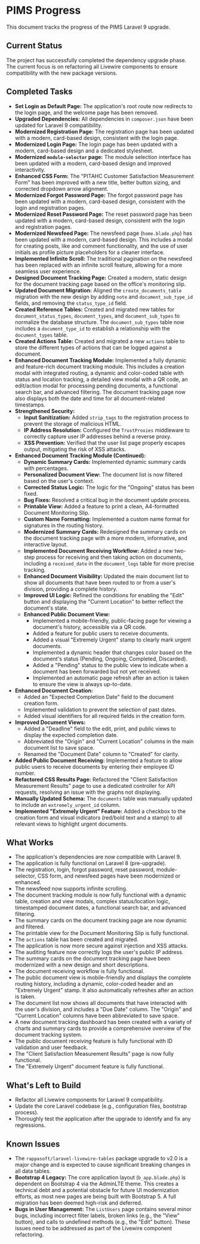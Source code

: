 # PIMS Progress

This document tracks the progress of the PIMS Laravel 9 upgrade.

## Current Status

The project has successfully completed the dependency upgrade phase. The current focus is on refactoring all Livewire components to ensure compatibility with the new package versions.

## Completed Tasks

*   **Set Login as Default Page:** The application's root route now redirects to the login page, and the welcome page has been removed.
*   **Upgraded Dependencies:** All dependencies in `composer.json` have been updated for Laravel 9 compatibility.
*   **Modernized Registration Page:** The registration page has been updated with a modern, card-based design, consistent with the login page.
*   **Modernized Login Page:** The login page has been updated with a modern, card-based design and a dedicated stylesheet.
*   **Modernized `module-selector` page:** The module selection interface has been updated with a modern, card-based design and improved interactivity.
*   **Enhanced CSS Form:** The "PITAHC Customer Satisfaction Measurement Form" has been improved with a new title, better button sizing, and corrected dropdown arrow alignment.
*   **Modernized Forgot Password Page:** The forgot password page has been updated with a modern, card-based design, consistent with the login and registration pages.
*   **Modernized Reset Password Page:** The reset password page has been updated with a modern, card-based design, consistent with the login and registration pages.
*   **Modernized Newsfeed Page:** The newsfeed page (`home.blade.php`) has been updated with a modern, card-based design. This includes a modal for creating posts, like and comment functionality, and the use of user initials as profile picture placeholders for a cleaner interface.
*   **Implemented Infinite Scroll:** The traditional pagination on the newsfeed has been replaced with an infinite scroll feature, allowing for a more seamless user experience.
*   **Designed Document Tracking Page:** Created a modern, static design for the document tracking page based on the office's monitoring slip.
*   **Updated Document Migration:** Aligned the `create_documents_table` migration with the new design by adding `note` and `document_sub_type_id` fields, and removing the `status_type_id` field.
*   **Created Reference Tables:** Created and migrated new tables for `document_status_types`, `document_types`, and `document_sub_types` to normalize the database structure. The `document_sub_types` table now includes a `document_type_id` to establish a relationship with the `document_types` table.
*   **Created Actions Table:** Created and migrated a new `actions` table to store the different types of actions that can be logged against a document.
*   **Enhanced Document Tracking Module:** Implemented a fully dynamic and feature-rich document tracking module. This includes a creation modal with integrated routing, a dynamic and color-coded table with status and location tracking, a detailed view modal with a QR code, an edit/action modal for processing pending documents, a functional search bar, and advanced filtering. The document tracking page now also displays both the date and time for all document-related timestamps.
*   **Strengthened Security:**
    *   **Input Sanitization:** Added `strip_tags` to the registration process to prevent the storage of malicious HTML.
    *   **IP Address Resolution:** Configured the `TrustProxies` middleware to correctly capture user IP addresses behind a reverse proxy.
    *   **XSS Prevention:** Verified that the user list page properly escapes output, mitigating the risk of XSS attacks.
*   **Enhanced Document Tracking Module (Continued):**
    *   **Dynamic Summary Cards:** Implemented dynamic summary cards with percentages.
    *   **Personalized Document View:** The document list is now filtered based on the user's context.
    *   **Corrected Status Logic:** The logic for the "Ongoing" status has been fixed.
    *   **Bug Fixes:** Resolved a critical bug in the document update process.
    *   **Printable View:** Added a feature to print a clean, A4-formatted Document Monitoring Slip.
    *   **Custom Name Formatting:** Implemented a custom name format for signatures in the routing history.
    *   **Modernized Summary Cards:** Redesigned the summary cards on the document tracking page with a more modern, informative, and interactive layout.
    *   **Implemented Document Receiving Workflow:** Added a new two-step process for receiving and then taking action on documents, including a `received_date` in the `document_logs` table for more precise tracking.
    *   **Enhanced Document Visibility:** Updated the main document list to show all documents that have been routed to or from a user's division, providing a complete history.
    *   **Improved UI Logic:** Refined the conditions for enabling the "Edit" button and displaying the "Current Location" to better reflect the document's state.
    *   **Enhanced Public Document View:**
        *   Implemented a mobile-friendly, public-facing page for viewing a document's history, accessible via a QR code.
        *   Added a feature for public users to receive documents.
        *   Added a visual "Extremely Urgent" stamp to clearly mark urgent documents.
        *   Implemented a dynamic header that changes color based on the document's status (Pending, Ongoing, Completed, Discarded).
        *   Added a "Pending" status to the public view to indicate when a document has been forwarded but not yet received.
        *   Implemented an automatic page refresh after an action is taken to ensure the view is always up-to-date.
*   **Enhanced Document Creation:**
    *   Added an "Expected Completion Date" field to the document creation form.
    *   Implemented validation to prevent the selection of past dates.
    *   Added visual identifiers for all required fields in the creation form.
*   **Improved Document Views:**
    *   Added a "Deadline" field to the edit, print, and public views to display the expected completion date.
    *   Abbreviated the "Origin" and "Current Location" columns in the main document list to save space.
    *   Renamed the "Document Date" column to "Created" for clarity.
*   **Added Public Document Receiving:** Implemented a feature to allow public users to receive documents by entering their employee ID number.
*   **Refactored CSS Results Page:** Refactored the "Client Satisfaction Measurement Results" page to use a dedicated controller for API requests, resolving an issue with the graphs not displaying.
*   **Manually Updated Schema:** The `documents` table was manually updated to include an `extremely_urgent_id` column.
*   **Implemented "Extremely Urgent" Feature:** Added a checkbox to the creation form and visual indicators (red/bold text and a stamp) to all relevant views to highlight urgent documents.

## What Works

*   The application's dependencies are now compatible with Laravel 9.
*   The application is fully functional on Laravel 8 (pre-upgrade).
*   The registration, login, forgot password, reset password, module-selector, CSS form, and newsfeed pages have been modernized or enhanced.
*   The newsfeed now supports infinite scrolling.
*   The document tracking module is now fully functional with a dynamic table, creation and view modals, complex status/location logic, timestamped document dates, a functional search bar, and advanced filtering.
*   The summary cards on the document tracking page are now dynamic and filtered.
*   The printable view for the Document Monitoring Slip is fully functional.
*   The `actions` table has been created and migrated.
*   The application is now more secure against injection and XSS attacks.
*   The auditing feature now correctly logs the user's public IP address.
*   The summary cards on the document tracking page have been modernized with a new design and short descriptions.
*   The document receiving workflow is fully functional.
*   The public document view is mobile-friendly and displays the complete routing history, including a dynamic, color-coded header and an "Extremely Urgent" stamp. It also automatically refreshes after an action is taken.
*   The document list now shows all documents that have interacted with the user's division, and includes a "Due Date" column. The "Origin" and "Current Location" columns have been abbreviated to save space.
*   A new document tracking dashboard has been created with a variety of charts and summary cards to provide a comprehensive overview of the document tracking system.
*   The public document receiving feature is fully functional with ID validation and user feedback.
*   The "Client Satisfaction Measurement Results" page is now fully functional.
*   The "Extremely Urgent" document feature is fully functional.

## What's Left to Build

*   Refactor all Livewire components for Laravel 9 compatibility.
*   Update the core Laravel codebase (e.g., configuration files, bootstrap process).
*   Thoroughly test the application after the upgrade to identify and fix any regressions.

## Known Issues

*   The `rappasoft/laravel-livewire-tables` package upgrade to v2.0 is a major change and is expected to cause significant breaking changes in all data tables.
*   **Bootstrap 4 Legacy:** The core application layout (`b_app.blade.php`) is dependent on Bootstrap 4 via the AdminLTE theme. This creates a technical debt and a potential obstacle for future UI modernization efforts, as most new pages are being built with Bootstrap 5. A full migration has been deemed high-risk and deferred.
*   **Bugs in User Management:** The `ListUsers` page contains several minor bugs, including incorrect filter labels, broken links (e.g., the "View" button), and calls to undefined methods (e.g., the "Edit" button). These issues need to be addressed as part of the Livewire component refactoring.
